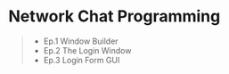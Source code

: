 # Network Chat Programming

> - Ep.1 Window Builder
> - Ep.2 The Login Window
> - Ep.3 Login Form GUI